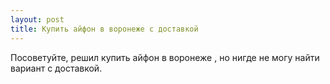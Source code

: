 ```yaml
---
layout: post 
title: Купить айфон в воронеже с доставкой 
--- 
```

Посоветуйте, решил купить айфон в воронеже , но нигде не могу найти вариант с доставкой.